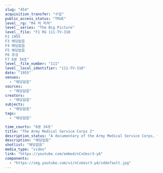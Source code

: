 ```yaml
---
slug: "454"
acquisition_transfer: "수집"
public_access_status: "TRUE"
level__rg: "R4 빅 픽쳐"
level__series: "The Big Picture"
level__file: "F1 RG 111-TV-310
F2 1955
F3 해당없음
F4 해당없음
F5 해당없음
F6 유성
F7 6분 34초"
level__file_number: "111"
level__local_identifier: "111-TV-310"
date: "1955"
venues: 
  - "해당없음"
sources: 
  - "해당없음"
creators: 
  - "해당없음"
subjects: 
  - "해당없음"
tags: 
  - "해당없음"

time_courts: "6분 34초"
title: "The Army Medical Service Corps 2"
description_status: "A documentary of the Army Medical Service Corps, filmed on location at Brooke Medical Center, Ft. Sam Houston, Texas."
description: "해당없음"
shotlist: "해당없음"
media_type: "video"
link: "https://youtube.com/embed/nCxUesr3-yA"
components: 
  - "https://img.youtube.com/vi/nCxUesr3-yA/sddefault.jpg"
---
```

